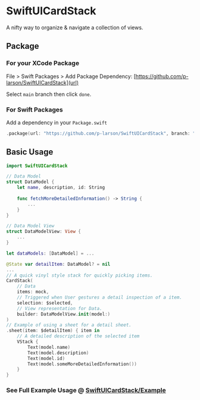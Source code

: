 # SwiftUICardStack

A nifty way to organize & navigate a collection of views.

## Package

### For your XCode Package

File > Swift Packages > Add Package Dependency: [https://github.com/p-larson/SwiftUICardStack](url)

Select `main` branch then click `done`.

### For Swift Packages

Add a dependency in your `Package.swift`


```swift 
.package(url: "https://github.com/p-larson/SwiftUICardStack", branch: "main")
```

## Basic Usage

```swift
import SwiftUICardStack

// Data Model
struct DataModel {
    let name, description, id: String
    
    func fetchMoreDetailedInformation() -> String {
        ...
    }
}

// Data Model View
struct DataModelView: View {
    ...
}

let dataModels: [DataModel] = ...

@State var detailItem: DataModel? = nil
...
// A quick vinyl style stack for quickly picking items.
CardStack(
    // Data
    items: mock,
    // Triggered when User gestures a detail inspection of a item.
    selection: $selected,
    // View representation for Data.
    builder: DataModelView.init(model:)
)
// Example of using a sheet for a detail sheet.
.sheet(item: $detailItem) { item in
    // A detailed description of the selected item
    VStack {
        Text(model.name)
        Text(model.description)
        Text(model.id)
        Text(model.someMoreDetailedInformation())
    }
}

```

### See Full Example Usage @ [SwiftUICardStack/Example](https://github.com/p-larson/SwiftUICardStack/tree/main/Example/Example)

